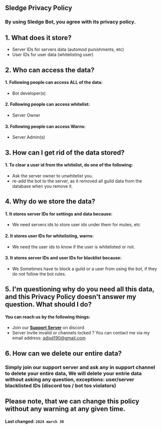 ## **Sledge Privacy Policy**
### By using Sledge Bot, you agree with its privacy policy.

## 1. What does it store?

 - Server IDs for servers data (automod punishments, etc)
 - User IDs for user data (whitelisting user)

## 2. Who can access the data?

 #### 1. Following people can access ALL of the data:
 -  Bot developer(s)

#### 2. Following people can access whitelist:
- Server Owner

#### 3. Following people can access Warns:
- Server Admin(s)

## 3. How can I get rid of the data stored? 

#### 1. To clear a user id from the whitelist, do one of the following:
- Ask the server owner to unwhitelist you.
- re-add the bot to the server, as it removed all guild data from the database when you remove it.


## 4. Why do we store the data?

#### 1. It stores server IDs for settings and data because:
- We need servers ids to store user ids under them for  mutes, etc

#### 2. It stores user IDs for whitelisting, warns:
- We need the user ids to know if the user is whitelisted or not.

#### 3. It stores server IDs and user IDs for blacklist because:
- We Sometimes have to block a guild or a user from using the bot, if they do not follow the bot rules.


## 5. I'm questioning why do you need all this data, and this Privacy Policy doesn't answer my question. What should I do?

#### You can reach us by the following things:
- Join our [**Support Server**](https://discord.gg/papa) on discord
- Server invite invalid or channels locked ? You can contact me via my email address: adixd190@gmail.com

## 6. How can we delete our entire data?

### Simply join our support server and ask any in support channel to delete your entire data, We will delete your entrie data without asking any question, exceptions: user/server blacklisted IDs (discord tos / bot tos violators)

## Please note, that we can change this policy without any warning at any given time.
#### **Last changed:**  `2024 march 30`
